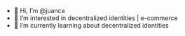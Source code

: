 - 👋 Hi, I’m @juanca
- 👀 I’m interested in decentralized identities | e-commerce
- 🌱 I’m currently learning about decentralized identities

<!---
jcruiz/jcruiz is a ✨ special ✨ repository because its `README.md` (this file) appears on your GitHub profile.
You can click the Preview link to take a look at your changes.
--->
